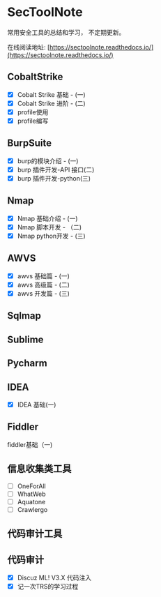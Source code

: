 # SecToolNote
常用安全工具的总结和学习， 不定期更新。

在线阅读地址: [https://sectoolnote.readthedocs.io/](https://sectoolnote.readthedocs.io/)

## CobaltStrike
- [x] Cobalt Strike 基础 - (一)
- [x] Cobalt Strike 进阶 - (二)
- [x] profile使用
- [x] profile编写

## BurpSuite
- [x] burp的模块介绍 - (一)
- [x] burp 插件开发-API 接口(二)
- [x] burp 插件开发-python(三)

## Nmap
- [x] Nmap 基础介绍 - (一)
- [x] Nmap 脚本开发 - （二)
- [x] Nmap python开发 - (三)

## AWVS
- [x] awvs 基础篇 - (一)
- [x] awvs 高级篇 - (二)
- [x] awvs 开发篇 - (三)

## Sqlmap

## Sublime

## Pycharm

## IDEA
- [x] IDEA 基础(一)

## Fiddler
fiddler基础（一)

## 信息收集类工具
- [ ] OneForAll
- [ ] WhatWeb
- [ ] Aquatone
- [ ] Crawlergo

## 代码审计工具

## 代码审计
- [x] Discuz ML! V3.X 代码注入
- [x] 记一次TRS的学习过程